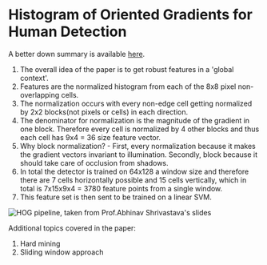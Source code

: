 # Histogram of Oriented Gradients for Human Detection

A better down summary is available [here](http://mccormickml.com/2013/05/09/hog-person-detector-tutorial/).

1. The overall idea of the paper is to get robust features in a 'global context'.
2. Features are the normalized histogram from each of the 8x8 pixel non-overlapping cells. 
3. The normalization occurs with every non-edge cell getting normalized by 2x2 blocks(not pixels or cells) in each direction. 
4. The denominator for normalization is the magnitude of the gradient in one block. Therefore every cell is normalized by 4 other blocks and thus each cell has 9x4 = 36 size feature vector.
5. Why block normalization? - First, every normalization because it makes the gradient vectors invariant to illumination. Secondly, block because it should take care of occlusion from shadows.
6. In total the detector is trained on 64x128 a window size and therefore there are 7 cells horizontally possible and 15 cells vertically, which in total is 7x15x9x4 = 3780 feature points from a single window.
7. This feature set is then sent to be trained on a linear SVM.

![HOG pipeline, taken from Prof.Abhinav Shrivastava's slides](images/hog.png)


Additional topics covered in the paper:

1. Hard mining
2. Sliding window approach